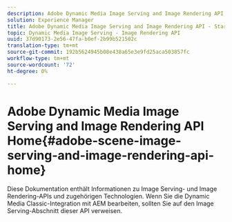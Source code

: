 ```yaml
---
description: Adobe Dynamic Media Image Serving and Image Rendering API - Startseite
solution: Experience Manager
title: Adobe Dynamic Media Image Serving and Image Rendering API - Startseite
topic: Dynamic Media Image Serving - Image Rendering API
uuid: 37d90173-2e56-47fa-b0ef-2b99b521502c
translation-type: tm+mt
source-git-commit: 192b5624945b08e438a65e3e9fd25aca503857fc
workflow-type: tm+mt
source-wordcount: '72'
ht-degree: 0%

---
```



# Adobe Dynamic Media Image Serving and Image Rendering API Home{#adobe-scene-image-serving-and-image-rendering-api-home}

Diese Dokumentation enthält Informationen zu Image Serving- und Image Rendering-APIs und zugehörigen Technologien. Wenn Sie die Dynamic Media Classic-Integration mit AEM bearbeiten, sollten Sie auf den Image Serving-Abschnitt dieser API verweisen.